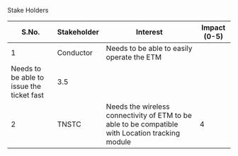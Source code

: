 

Stake Holders

| S.No. | Stakeholder | Interest | Impact (0-5) |
| --- | --- | --- | --- |
| 1 | Conductor | Needs to be able to easily operate the ETM
Needs to be able to issue the ticket fast | 3.5 |
| 2 | TNSTC | Needs the wireless connectivity of ETM to be able to be compatible with Location tracking module | 4 |

